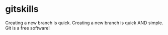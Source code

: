 # gitskills
Creating a new branch is quick.
Creating a new branch is quick AND simple.
Git is a free software!
